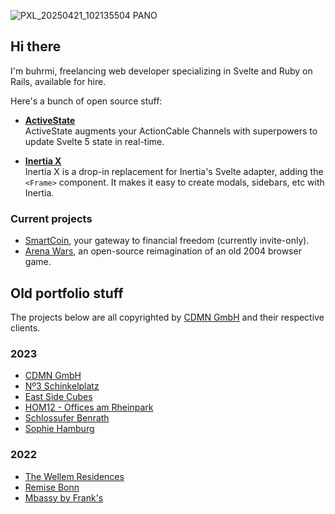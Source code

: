 ![PXL_20250421_102135504 PANO](https://github.com/user-attachments/assets/0cc78974-9fb4-48cf-9cec-f3341678b770)

## Hi there

I'm buhrmi, freelancing web developer specializing in Svelte and Ruby on Rails, available for hire.

Here's a bunch of open source stuff:

- **[ActiveState](https://github.com/buhrmi/activestate)**<br>
  ActiveState augments your ActionCable Channels with superpowers to update Svelte 5 state in real-time.

- **[Inertia X](https://github.com/buhrmi/inertiax)**<br>
  Inertia X is a drop-in replacement for Inertia's Svelte adapter, adding the `<Frame>` component. It makes it easy to create modals, sidebars, etc with Inertia.

### Current projects

- [SmartCoin](https://www.smartcoin.dev), your gateway to financial freedom (currently invite-only).
- [Arena Wars](https://github.com/buhrmi/arenawars), an open-source reimagination of an old 2004 browser game.

<!--
Here's a small demo app called [Shitcoin Swap](https://www.shitcoinsociety.com) - an open source alternative to Binance, Coinbase, etc. Currently in development. You can even become a shareholder by purchasing some [Revenue Share Tokens](https://www.shitcoinswap.com/$rst).-->

## Old portfolio stuff

The projects below are all copyrighted by [CDMN GmbH](https://cdmn.de) and their respective clients.

### 2023

- [CDMN GmbH](https://cdmn.de)
- [Nº3 Schinkelplatz](https://no3-schinkelplatz.cdmn.de/en)
- [East Side Cubes](https://www.east-side-cubes.de)
- [HOM12 - Offices am Rheinpark](https://www.hom12.de)
- [Schlossufer Benrath](https://www.schlossufer-benrath.de)
- [Sophie Hamburg](https://sophie.hamburg)

### 2022

- [The Wellem Residences](https://www.thewellemresidences.com)
- [Remise Bonn](https://www.remise-bonn.de)
- [Mbassy by Frank's](https://www.mbassybyfranks.com)

